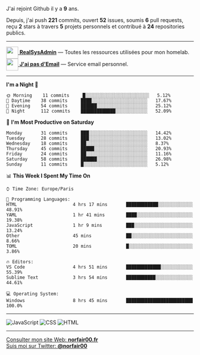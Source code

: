 J'ai rejoint Github il y a **9** ans.

Depuis, j'ai push **221** commits, ouvert **52** issues, soumis **6** pull requests, reçu **2** stars à travers **5** projets personnels et contribué à **24** repositories publics.

---

[<img src="https://avatars2.githubusercontent.com/u/64165263?s=96&v=4" width="32" height="32" align="center"> **RealSysAdmin**](https://github.com/realsysadmin-icu) — Toutes les ressources utilisées pour mon homelab.  
[<img src="https://avatars1.githubusercontent.com/u/65110091?s=96&v=4" width="32" height="32" align="center"> **J'ai pas d'Email**](https://github.com/jaipasdemail) — Service email personnel.  

---

<!--START_SECTION:waka-->
**I'm a Night 🦉** 

```text
🌞 Morning    11 commits     █░░░░░░░░░░░░░░░░░░░░░░░░   5.12% 
🌆 Daytime    38 commits     ████░░░░░░░░░░░░░░░░░░░░░   17.67% 
🌃 Evening    54 commits     ██████░░░░░░░░░░░░░░░░░░░   25.12% 
🌙 Night      112 commits    █████████████░░░░░░░░░░░░   52.09%

```
📅 **I'm Most Productive on Saturday** 

```text
Monday       31 commits     ███░░░░░░░░░░░░░░░░░░░░░░   14.42% 
Tuesday      28 commits     ███░░░░░░░░░░░░░░░░░░░░░░   13.02% 
Wednesday    18 commits     ██░░░░░░░░░░░░░░░░░░░░░░░   8.37% 
Thursday     45 commits     █████░░░░░░░░░░░░░░░░░░░░   20.93% 
Friday       24 commits     ██░░░░░░░░░░░░░░░░░░░░░░░   11.16% 
Saturday     58 commits     ██████░░░░░░░░░░░░░░░░░░░   26.98% 
Sunday       11 commits     █░░░░░░░░░░░░░░░░░░░░░░░░   5.12%

```


📊 **This Week I Spent My Time On** 

```text
⌚︎ Time Zone: Europe/Paris

💬 Programming Languages: 
HTML                     4 hrs 17 mins       ████████████░░░░░░░░░░░░░   48.91% 
YAML                     1 hr 41 mins        ████░░░░░░░░░░░░░░░░░░░░░   19.38% 
JavaScript               1 hr 9 mins         ███░░░░░░░░░░░░░░░░░░░░░░   13.24% 
Other                    45 mins             ██░░░░░░░░░░░░░░░░░░░░░░░   8.66% 
TOML                     20 mins             █░░░░░░░░░░░░░░░░░░░░░░░░   3.86%

🔥 Editors: 
VS Code                  4 hrs 51 mins       █████████████░░░░░░░░░░░░   55.39% 
Sublime Text             3 hrs 54 mins       ███████████░░░░░░░░░░░░░░   44.61%

💻 Operating System: 
Windows                  8 hrs 45 mins       █████████████████████████   100.0%

```


<!--END_SECTION:waka-->

---

![JavaScript](https://img.shields.io/static/v1?style=for-the-badge&label=JavaScript&color=555&labelColor=%23f1e05a&message=67.7%25)
![CSS](https://img.shields.io/static/v1?style=for-the-badge&label=CSS&color=555&labelColor=%23563d7c&message=18.8%25)
![HTML](https://img.shields.io/static/v1?style=for-the-badge&label=HTML&color=555&labelColor=%23e34c26&message=13.4%25)

---

[Consulter mon site Web: **norfair00.fr**](https://norfair00.fr/)  
[Suis moi sur Twitter: **@norfair00**](https://twitter.com/norfair00)
